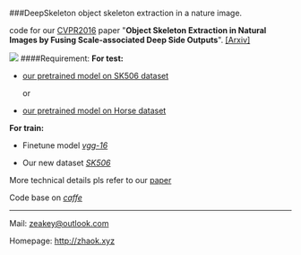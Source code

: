 ###DeepSkeleton
object skeleton extraction in a nature image.

code for our [CVPR2016](http://cvpr2016.thecvf.com/) paper "**Object Skeleton Extraction in Natural Images by Fusing Scale-associated Deep Side Outputs**". [[Arxiv]](http://arxiv.org/abs/1603.09446)

![](http://7xn7wz.com1.z0.glb.clouddn.com/DeepSkeleton.png?imageView2/2/w/500)
####Requirement:
**For test:**
* [our pretrained model on SK506 dataset](http://7xocv2.dl1.z0.glb.clouddn.com/sk506_it14k.caffemodel)
    
  or

* [our pretrained model on Horse dataset](http://7xocv2.dl1.z0.glb.clouddn.com/horse_it14k.caffemodel)

**For train:**
* Finetune model [*vgg-16*](http://7xocv2.dl1.z0.glb.clouddn.com/5stage-vgg.caffemodel)

* Our new dataset [*SK506*](http://7xocv2.dl1.z0.glb.clouddn.com/sk506.tar.gz)

More technical details pls refer to our [paper](http://arxiv.org/abs/1603.09446)

Code base on [*caffe*](http://caffe.berkeleyvision.org/)

*** 

Mail: zeakey@outlook.com 

Homepage: <http://zhaok.xyz>
